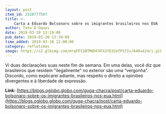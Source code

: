 ```yaml
---
layout: post
item_id: 2528777567
title: >-
    Carta a Eduardo Bolsonaro sobre os imigrantes brasileiros nos EUA
author: Tatu D'Oquei
date: 2019-03-20 13:19:09
pub_date: 2019-03-20 13:19:09
time_added: 2019-03-18 12:00:00
category: refletimos
image: https://s2.glbimg.com/mrpFPI3BTMQhFXFX2YD32eTPSfI=/640x424/i.glbimg.com/og/ig/infoglobo1/f/original/2019/03/18/81671711_16-03-2019-_eduardo_bolsonaro_com_bone_onde_se_le_faca_o_brasil_grande_de_novo_em_mencao_a.jpg
---
```


Vi duas declarações suas neste fim de semana. Em uma delas, você diz que brasileiros que residem "ilegalmente" no exterior são uma “vergonha”. Discordo, como explicarei adiante, mas respeito o direito a opiniões divergentes e à liberdade de expressão.

**Link:** [https://blogs.oglobo.globo.com/guga-chacra/post/carta-eduardo-bolsonaro-sobre-os-imigrantes-brasileiros-nos-eua.html](https://blogs.oglobo.globo.com/guga-chacra/post/carta-eduardo-bolsonaro-sobre-os-imigrantes-brasileiros-nos-eua.html)

